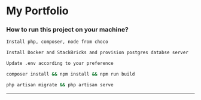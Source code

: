# My Portfolio

### How to run this project on your machine?

```bash
Install php, composer, node from choco 

Install Docker and StackBricks and provision postgres databse server

Update .env according to your preference

composer install && npm install && npm run build

php artisan migrate && php artisan serve
```

-------